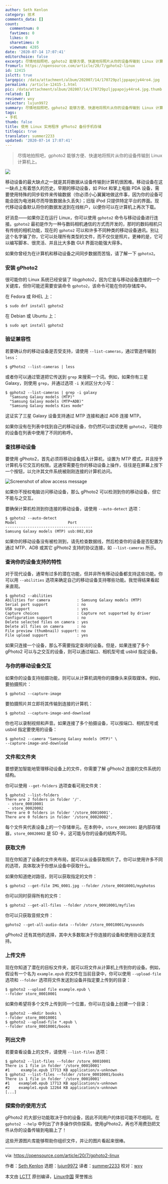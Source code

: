 ```yaml
---
author: Seth Kenlon
category: 技术
comments_data: []
count:
  commentnum: 0
  favtimes: 0
  likes: 0
  sharetimes: 0
  viewnum: 4285
date: '2020-07-14 17:07:41'
editorchoice: false
excerpt: 尽情地拍照吧，gphoto2 能够方便、快速地将照片从你的设备传输到 Linux 计算机上。
fromurl: https://opensource.com/article/20/7/gphoto2-linux
id: 12415
islctt: true
largepic: /data/attachment/album/202007/14/170729pzljppapojy44ro4.jpg
permalink: /article-12415-1.html
pic: /data/attachment/album/202007/14/170729pzljppapojy44ro4.jpg.thumb.jpg
related: []
reviewer: wxy
selector: lujun9972
summary: 尽情地拍照吧，gphoto2 能够方便、快速地将照片从你的设备传输到 Linux 计算机上。
tags:
- 手机
thumb: false
title: 使用 Linux 实用程序 gPhoto2 备份手机存储
titlepic: true
translator: summer2233
updated: '2020-07-14 17:07:41'
---
```



> 
> 尽情地拍照吧，gphoto2 能够方便、快速地将照片从你的设备传输到 Linux 计算机上。
> 
> 
> 


![](/data/attachment/album/202007/14/170729pzljppapojy44ro4.jpg)


移动设备的最大缺点之一就是其将数据从设备传输到计算机很困难。移动设备在这一缺点上有着悠久的历史。早期的移动设备，如 Pilot 和掌上电脑 PDA 设备，需要使用特殊的同步软件来传输数据（你必须小心翼翼地做这件事，因为你的设备可能会因为电池耗尽而导致数据永久丢失）；旧版 iPod 只提供特定平台的界面。现代移动设备默认将你的数据发送到在线帐户，以便你可以在计算机上再次下载。


好消息——如果你正在运行 Linux，你可以使用 `gphoto2` 命令与移动设备进行连接。`gphoto2` 最初是作为一种与数码相机通信的方式而开发的，那时的数码相机只有传统的相机功能，现在的 `gphoto2` 可以和许多不同种类的移动设备通讯。别让这个名字骗了你，它可以处理所有类型的文件，而不仅仅是照片。更棒的是，它可以编写脚本、很灵活、并且比大多数 GUI 界面功能强大得多。


如果你曾经为在计算机和移动设备之间同步数据而苦恼，请了解一下 `gphoto2`。


### 安装 gPhoto2


很可能你的 Linux 系统已经安装了 libgphoto2，因为它是与移动设备连接的一个关键库，但你可能还需要安装命令 `gphoto2`，该命令可能在你的存储库中。


在 Fedora 或 RHEL 上：



```
$ sudo dnf install gphoto2

```

在 Debian 或 Ubuntu 上：



```
$ sudo apt install gphoto2

```

### 验证兼容性


若要确认你的移动设备是否受支持，请使用 `--list-cameras`，通过管道传输到 `less`：



```
$ gPhoto2 --list-cameras | less

```

或者你可以通过管道把它传送到 `grep` 来搜索一个词。例如，如果你有三星 Galaxy，则使用 `grep`，并通过选项 `-i` 关闭区分大小写：



```
$ gphoto2 --list-cameras | grep -i galaxy
  "Samsung Galaxy models (MTP)"
  "Samsung Galaxy models (MTP+ADB)"
  "Samsung Galaxy models Kies mode"

```

这证实了三星 Galaxy 设备支持通过 MTP 连接和通过 ADB 连接 MTP。


如果你没有在列表中找到自己的移动设备，你仍然可以尝试使用 `gphoto2`，可能你的设备在列表中使用了不同的称呼。


### 查找移动设备


要使用 gPhoto2，首先必须将移动设备插入计算机，设置为 MTP 模式，并且授予计算机与它交互的权限。这通常需要在你的移动设备上操作，往往是在屏幕上按下一个按钮，以允许其文件系统被刚刚连接的计算机访问。


![Screenshot of allow access message](/data/attachment/album/202007/14/170754bykbnl4mkk6zemw1.jpg "Screenshot of allow access message")


如果你不授权电脑访问移动设备，那么 gPhoto2 可以检测到你的移动设备，但它不能与之交互。


要确保计算机检测到你连接的移动设备，请使用 `--auto-detect` 选项：



```
$ gphoto2 --auto-detect
Model                       Port
---------------------------------------
Samsung Galaxy models (MTP) usb:002,010

```

如果你的移动设备没有被检测到，请先检查数据线，然后检查你的设备是否配置为通过 MTP、ADB 或其它 gPhoto2 支持的协议连接，如 `--list-cameras` 所示。


### 查询你的设备支持的特性


对于现代设备，通常有过多的潜在功能，但并非所有移动设备都支持这些功能。你可以用 `--abilities` 选项来确定自己的移动设备支持哪些功能。我觉得结果看起来直观。



```
$ gphoto2 --abilities
Abilities for camera            : Samsung Galaxy models (MTP)
Serial port support             : no
USB support                     : yes
Capture choices                 : Capture not supported by driver
Configuration support           : no
Delete selected files on camera : yes
Delete all files on camera      : no
File preview (thumbnail) support: no
File upload support             : yes

```

如果只连接一个设备，那么不需要指定查询的设备。但是，如果连接了多个 gPhoto2 可以与之交互的设备，则可以通过端口、相机型号或 usbid 指定设备。


### 与你的移动设备交互


如果你的设备支持拍摄功能，则可以从计算机调用你的摄像头来获取媒体。例如，要拍摄照片：



```
$ gphoto2 --capture-image

```

要拍摄照片并立即将其传输到连接的计算机：



```
$ gphoto2 --capture-image-and-download

```

你也可以录制视频和声音。如果连接了多个拍摄设备，可以按端口、相机型号或 usbid 指定要使用的设备：



```
$ gphoto2 --camera "Samsung Galaxy models (MTP)" \
--capture-image-and-download

```

### 文件和文件夹


要想更加智能地管理移动设备上的文件，你需要了解 gPhoto2 连接的文件系统的结构。


你可以使用 `--get-folders` 选项查看可用文件夹：



```
$ gphoto2 --list-folders
There are 2 folders in folder '/'.                                            
 - store_00010001
 - store_00020002
There are 0 folders in folder '/store_00010001'.
There are 0 folders in folder '/store_00020002'.

```

每个文件夹代表设备上的一个存储单元。在本例中，`store_00010001` 是内部存储器，`store_00020002` 是 SD 卡，这可能与你的设备的结构不同。


### 获取文件


现在你知道了设备的文件夹布局，就可以从设备获取照片了。你可以使用许多不同的选项，具体取决于你想从设备中获取什么。


如果你知道绝对路径，则可以获取指定的文件：



```
$ gphoto2 --get-file IMG_0001.jpg --folder /store_00010001/myphotos

```

你可以同时获得所有的文件：



```
$ gphoto2 --get-all-files --folder /store_00010001/myfiles

```

你可以只获取音频文件：



```
gphoto2 --get-all-audio-data --folder /store_00010001/mysounds

```

gPhoto2 还有其他的选择，其中大多数取决于你连接的设备和使用协议是否支持。


### 上传文件


现在你知道了潜在的目标文件夹，就可以将文件从计算机上传到你的设备。例如，假设有一个名为 `example.epub` 的文件在当前目录中，你可以使用 `--upload-file` 选项和 `--folder` 选项将文件发送到设备并指定要上传到的目录：



```
$ gphoto2 --upload file example.epub \
--folder store_00010001

```

如果你希望将多个文件上传到同一个位置，你可以在设备上创建一个目录：



```
$ gphoto2 --mkdir books \
--folder store_00010001
$ gphoto2 --upload-file *.epub \
--folder store_00010001/books

```

### 列出文件


若要查看设备上的文件，请使用 `--list-files` 选项：



```
$ gphoto2 --list-files --folder /store_00010001
There is 1 file in folder '/store_00010001'
#1     example.epub 17713 KB application/x-unknown
$ gphoto2 --list-files --folder /store_00010001/books
There is 1 file in folder '/store_00010001'
#1    example0.epub 17713 KB application/x-unknown
#2    example1.epub 12264 KB application/x-unknown
[...]

```

### 探索你的使用方式


gPhoto2 的大部分功能取决于你的设备，因此不同用户的体验可能不尽相同。在 `gphoto2 --help` 中列出了许多操作供你探索。使用gPhoto2，再也不用费劲把文件从你的设备传输到电脑上了！


这些开源图片库能够帮助你组织文件，并让的图片看起来很棒。




---


via: <https://opensource.com/article/20/7/gphoto2-linux>


作者：[Seth Kenlon](https://opensource.com/users/seth) 选题：[lujun9972](https://github.com/lujun9972) 译者：[summer2233](https://github.com/summer2233) 校对：[wxy](https://github.com/wxy)


本文由 [LCTT](https://github.com/LCTT/TranslateProject) 原创编译，[Linux中国](https://linux.cn/) 荣誉推出